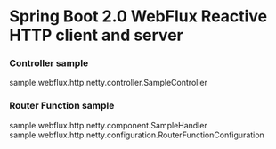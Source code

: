 # Spring Boot 2.0 WebFlux Reactive HTTP client and server

### Controller sample

sample.webflux.http.netty.controller.SampleController

### Router Function sample

sample.webflux.http.netty.component.SampleHandler
sample.webflux.http.netty.configuration.RouterFunctionConfiguration